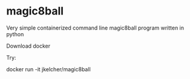 # magic8ball
Very simple containerized command line magic8ball program written in python

Download docker

Try:

docker run -it jkelcher/magic8ball
